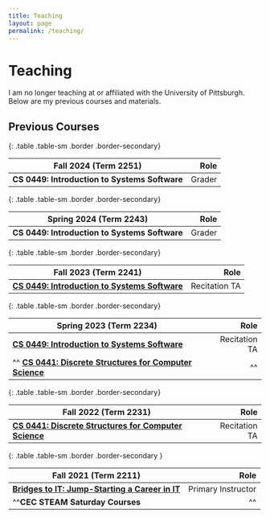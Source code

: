 ```yaml
---
title: Teaching
layout: page
permalink: /teaching/
---
```


# Teaching

I am no longer teaching at or affiliated with the University of Pittsburgh. Below are my previous courses and materials.

## Previous Courses

{: .table .table-sm .border .border-secondary}

| Fall 2024 (Term 2251)                         |   Role |
| --------------------------------------------- | -----: |
| **CS 0449: Introduction to Systems Software** | Grader |

{: .table .table-sm .border .border-secondary}

| Spring 2024 (Term 2243)                       |   Role |
| --------------------------------------------- | -----: |
| **CS 0449: Introduction to Systems Software** | Grader |

{: .table .table-sm .border .border-secondary}

| Fall 2023 (Term 2241)                                           |          Role |
| --------------------------------------------------------------- | ------------: |
| [**CS 0449: Introduction to Systems Software**](./CS0449-2241/) | Recitation TA |

{: .table .table-sm .border .border-secondary}

| Spring 2023 (Term 2234)                                                    |          Role |
| -------------------------------------------------------------------------- | ------------: |
| [**CS 0449: Introduction to Systems Software**](./CS0449-2234/)            | Recitation TA |
| ^^ [**CS 0441: Discrete Structures for Computer Science**](./CS0441-2234/) |            ^^ |

{: .table .table-sm .border .border-secondary}

| Fall 2022 (Term 2231)                                                   |          Role |
| ----------------------------------------------------------------------- | ------------: |
| [**CS 0441: Discrete Structures for Computer Science**](./CS0441-2231/) | Recitation TA |

{: .table .table-sm .border .border-secondary }

| Fall 2021 (Term 2211)                                                   |               Role |
| ----------------------------------------------------------------------- | -----------------: |
| [**Bridges to IT: Jump-Starting a Career in IT**](./bridges-to-it.html) | Primary Instructor |
| ^^**CEC STEAM Saturday Courses**                                        |                 ^^ |
